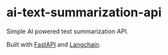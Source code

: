 # ai-text-summarization-api
Simple AI powered text summarization API.

Built with [FastAPI](https://github.com/fastapi/fastapi) and [Langchain](https://github.com/langchain-ai/langchain).
